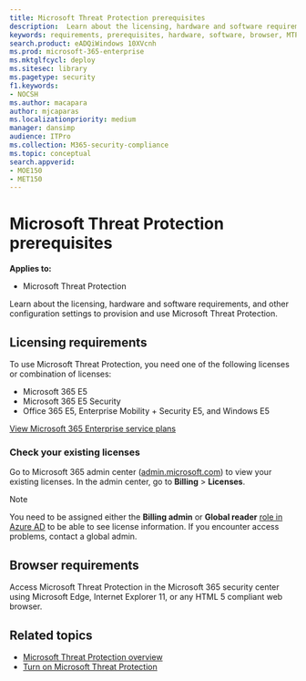 ```yaml
---
title: Microsoft Threat Protection prerequisites
description:  Learn about the licensing, hardware and software requirements, and other configuration settings for Microsoft Threat Protection 
keywords: requirements, prerequisites, hardware, software, browser, MTP, M365, license
search.product: eADQiWindows 10XVcnh
ms.prod: microsoft-365-enterprise
ms.mktglfcycl: deploy
ms.sitesec: library
ms.pagetype: security
f1.keywords:
- NOCSH
ms.author: macapara
author: mjcaparas
ms.localizationpriority: medium
manager: dansimp
audience: ITPro
ms.collection: M365-security-compliance 
ms.topic: conceptual
search.appverid: 
- MOE150
- MET150
---
```


# Microsoft Threat Protection prerequisites

**Applies to:**
- Microsoft Threat Protection



Learn about the licensing, hardware and software requirements, and other configuration settings to provision and use Microsoft Threat Protection.

## Licensing requirements
To use Microsoft Threat Protection, you need one of the following licenses or combination of licenses:

- Microsoft 365 E5
- Microsoft 365 E5 Security
- Office 365 E5, Enterprise Mobility + Security E5, and Windows E5

[View Microsoft 365 Enterprise service plans](https://www.microsoft.com/en-us/licensing/product-licensing/microsoft-365-enterprise)

### Check your existing  licenses
Go to Microsoft 365 admin center ([admin.microsoft.com](https://admin.microsoft.com/)) to view your existing licenses. In the admin center, go to **Billing** > **Licenses**.

>[!NOTE]
> You need to be assigned either the **Billing admin** or **Global reader** [role in Azure AD](https://docs.microsoft.com/azure/active-directory/users-groups-roles/directory-assign-admin-roles#available-roles) to be able to see license information. If you encounter access problems, contact a global admin.

## Browser requirements
Access Microsoft Threat Protection in the Microsoft 365 security center using Microsoft Edge, Internet Explorer 11, or any HTML 5 compliant web browser.

## Related topics
- [Microsoft Threat Protection overview](microsoft-threat-protection.md)
- [Turn on Microsoft Threat Protection](mtp-enable.md)
